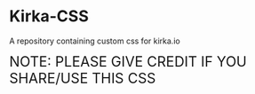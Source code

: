 # Kirka-CSS
A repository containing custom css for kirka.io

<span style="font-size: 25px"> NOTE: PLEASE GIVE CREDIT IF YOU SHARE/USE THIS CSS </span>
